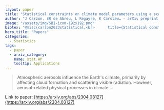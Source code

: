 ```yaml
---
layout: paper
title: "Statistical constraints on climate model parameters using a scalable cloud-based inference framework"
author: "J Carzon, BR de Abreu, L Regayre, K Carslaw… - arXiv preprint arXiv …, 2023 - arxiv.org"
image: "/assets/img/SBI-icon-192x192.png"
bibtex: "@misc{carzon2023statistical,<br>      title={Statistical constraints on climate model parameters using a scalable cloud-based inference framework}, <br>      author={James Carzon and Bruno R. de Abreu and Leighton Regayre and Kenneth Carslaw and Lucia Deaconu and Philip Stier and Hamish Gordon and Mikael Kuusela},<br>      year={2023},<br>      eprint={2304.03127},<br>      archivePrefix={arXiv},<br>      primaryClass={stat.AP}<br>}"
hero_title: "Papers"
categories:
  - Statistics
tags:
  - paper
  - arxiv_category:
    name: stat.AP
    tooltip: Applications
---
```

>Atmospheric aerosols influence the Earth's climate, primarily by affecting cloud formation and scattering visible radiation. However, aerosol-related physical processes in climate …

Link to paper: [https://arxiv.org/abs/2304.03127](https://arxiv.org/abs/2304.03127)


